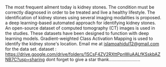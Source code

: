The most frequent ailment today is kidney stones. The condition must be correctly diagnosed in order to be treated and live a healthy lifestyle. The identification of kidney stones using several imaging modalities is proposed. a deep learning-based automated approach for identifying kidney stones. An open-source dataset of computed tomography (CT) images is used in the studies. These datasets have been designed to function with deep learning models. Gradient-weighted Class Activation Mapping is used to identify the kidney stone's location. Email me at islamoahidul12@gmail.com for the data set.
dataset : https://drive.google.com/drive/folders/1SCsF4ZV2RXttPpnWuAALfKSskbAZNB7C?usp=sharing
dont forget to give a star thank.........................
